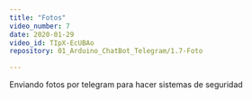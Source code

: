 ```yaml
---
title: "Fotos"
video_number: 7
date: 2020-01-29
video_id: TIpX-EcUBAo
repository: 01_Arduino_ChatBot_Telegram/1.7-Foto

---
```


Enviando fotos por telegram para hacer sistemas de seguridad

